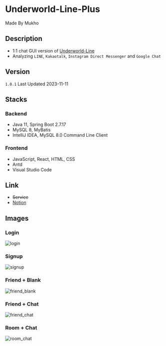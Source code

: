 # Underworld-Line-Plus

Made By Mukho

## Description

- 1:1 chat GUI version of [Underworld-Line](https://github.com/mukhoplus/Underworld-Line)
- Analyzing `LINE`, `Kakaotalk`, `Instagram Direct Messenger` and `Google Chat`

## Version

`1.0.1` Last Updated 2023-11-11

## Stacks

### Backend

- Java 11, Spring Boot 2.7.17
- MySQL 8, MyBatis
- IntelliJ IDEA, MySQL 8.0 Command Line Client

### Frontend

- JavaScript, React, HTML, CSS
- Antd
- Visual Studio Code

## Link

- ~~Service~~
- [Notion](https://boom-dead-1ee.notion.site/Underworld-LINE-Plus-f0486d63b4344258af8a3fa68ace88f6?pvs=4)

## Images

### Login

![login](https://file.notion.so/f/f/b9443472-4bdd-4519-ade5-40fe7ecaedb7/4388b208-7ddb-48e5-b6e7-1d965a02bea8/login.png?id=24d975bf-2339-4b71-b6dd-794f7ffb2bd5&table=block&spaceId=b9443472-4bdd-4519-ade5-40fe7ecaedb7&expirationTimestamp=1699711200000&signature=yxRDbpKvZyq9DGxW1E-XLhv3MVUM_VTYnmsXohluS6A&downloadName=login.png)

### Signup

![signup](https://file.notion.so/f/f/b9443472-4bdd-4519-ade5-40fe7ecaedb7/5b38ac2b-26e0-4c6f-90bd-a4a5a32413a8/signup.png?id=f4323b84-b63b-4c10-91a6-924b3d8ea720&table=block&spaceId=b9443472-4bdd-4519-ade5-40fe7ecaedb7&expirationTimestamp=1699711200000&signature=Z2ej_a9ebaayaErlAOmk0oKWk9596CMPqvyIqMXGcP4&downloadName=signup.png)

### Friend + Blank

![friend_blank](https://file.notion.so/f/f/b9443472-4bdd-4519-ade5-40fe7ecaedb7/ce37b93c-2880-4c5c-917a-79790f240d88/friend_blank.png?id=31e28dc6-464f-42a0-aa59-0e87e3c23118&table=block&spaceId=b9443472-4bdd-4519-ade5-40fe7ecaedb7&expirationTimestamp=1699711200000&signature=JAR7w0j1EGVfDHYhmBmL3VfcUoJVtseC-zbBuo5YubU&downloadName=friend_blank.png)

### Friend + Chat

![friend_chat](https://file.notion.so/f/f/b9443472-4bdd-4519-ade5-40fe7ecaedb7/22df9ba4-3d67-470c-9404-7fa012a125bc/friend_chat.png?id=deeca105-a52c-4d4b-92df-065a8929e9a6&table=block&spaceId=b9443472-4bdd-4519-ade5-40fe7ecaedb7&expirationTimestamp=1699711200000&signature=8UES2L6vRPE07BM655X18QL7sUTof8aP79R4aPvgpr0&downloadName=friend_chat.png)

### Room + Chat

![room_chat](https://file.notion.so/f/f/b9443472-4bdd-4519-ade5-40fe7ecaedb7/72d14c90-c578-410a-9b4b-eaa6f187d394/room_chat.png?id=b54c2191-64a4-43f1-a5eb-d7a680b27a7c&table=block&spaceId=b9443472-4bdd-4519-ade5-40fe7ecaedb7&expirationTimestamp=1699711200000&signature=80sAJOATyuMYVhEJN_qZyQ0uLU4mb_oJif2leYu05Uc&downloadName=room_chat.png)
